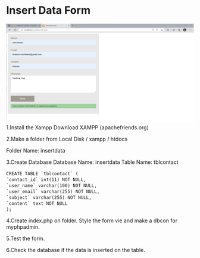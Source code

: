 # Insert Data Form
<img src="image/Insert View.png">
1.Install the Xampp Download XAMPP (apachefriends.org)

2.Make a folder from Local Disk / xampp / htdocs

Folder Name: insertdata

3.Create Database
Database Name: insertdata
Table Name: tblcontact

```
CREATE TABLE `tblcontact` (
`contact_id` int(11) NOT NULL, 
`user_name` varchar(100) NOT NULL,
`user_email` varchar(255) NOT NULL,
`subject` varchar(255) NOT NULL,
`content` text NOT NULL
);
```

4.Create index.php on folder. Style the form vie and make a dbcon for myphpadmin.

5.Test the form.

6.Check the database if the data is inserted on the table.

